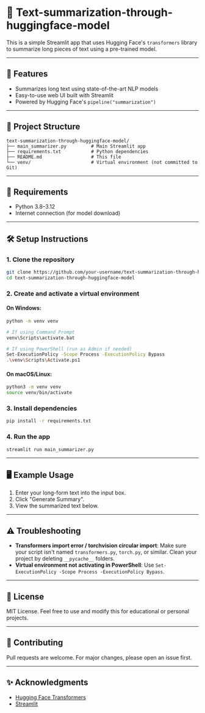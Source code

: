 # 📝 Text-summarization-through-huggingface-model

This is a simple Streamlit app that uses Hugging Face's `transformers` library to summarize long pieces of text using a pre-trained model.

---

## 🚀 Features

- Summarizes long text using state-of-the-art NLP models
- Easy-to-use web UI built with Streamlit
- Powered by Hugging Face's `pipeline("summarization")`

---

## 📂 Project Structure

```
text-summarization-through-huggingface-model/
├── main_summarizer.py         # Main Streamlit app
├── requirements.txt           # Python dependencies
├── README.md                  # This file
└── venv/                      # Virtual environment (not committed to Git)
```

---

## 🧰 Requirements

- Python 3.8–3.12
- Internet connection (for model download)

---

## 🛠️ Setup Instructions

### 1. Clone the repository

```bash
git clone https://github.com/your-username/text-summarization-through-huggingface-model.git
cd text-summarization-through-huggingface-model
```

### 2. Create and activate a virtual environment

#### On Windows:

```bash
python -m venv venv

# If using Command Prompt
venv\Scripts\activate.bat

# If using PowerShell (run as Admin if needed)
Set-ExecutionPolicy -Scope Process -ExecutionPolicy Bypass
.\venv\Scripts\Activate.ps1
```

#### On macOS/Linux:

```bash
python3 -m venv venv
source venv/bin/activate
```

### 3. Install dependencies

```bash
pip install -r requirements.txt
```

### 4. Run the app

```bash
streamlit run main_summarizer.py
```

---

## 🖥️ Example Usage

1. Enter your long-form text into the input box.
2. Click "Generate Summary".
3. View the summarized text below.

---

## ⚠️ Troubleshooting

- **Transformers import error / torchvision circular import**: Make sure your script isn't named `transformers.py`, `torch.py`, or similar. Clean your project by deleting `__pycache__` folders.
- **Virtual environment not activating in PowerShell**: Use `Set-ExecutionPolicy -Scope Process -ExecutionPolicy Bypass`.

---

## 📜 License

MIT License. Feel free to use and modify this for educational or personal projects.

---

## 🤝 Contributing

Pull requests are welcome. For major changes, please open an issue first.

---

## ✨ Acknowledgments

- [Hugging Face Transformers](https://huggingface.co/transformers/)
- [Streamlit](https://streamlit.io/)
